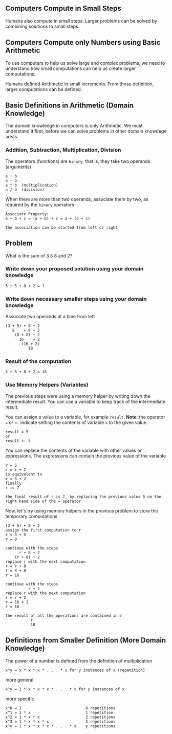 ## Computers Compute in Small Steps

Humans also compute in small steps.  Larger problems can be solved by combining solutions to small steps.

## Computers Compute only Numbers using Basic Arithmetic

To use computers to help us solve large and complex problems, we need to understand how small computations can help us
create larger computations.

Humans defined Arithmetic in small increments. From those definition, larger computations can be defined.

## Basic Definitions in Arithmetic (Domain Knowledge)

The domain knowledge in computers is only Arithmetic.  We must understand it first, before we can solve problems in other
domain knowdege areas.

### Addition, Subtraction, Multiplication, Division

The operators (functions) are `binary`; that is, they take two operands (arguments)

```
a + b
a - b
a * b  (multiplication)
a / b  (division)
```

When there are more than two operands, associate them by two, as required by the `binary` operators

```
Associate Property:
a + b + c = (a + b) + c = a + (b + c)

The association can be started from left or right
```

## Problem

What is the sum of 3 5 8 and 2?

### Write down your proposed solution using your domain knowledge

```
3 + 5 + 8 + 2 = ?
```

### Write down necessary smaller steps using your domain knowledge

Associate two operands at a time from left
```
(3 + 5) + 8 + 2
   8    + 8 + 2
    (8 + 8) + 2
      16    + 2
       (16 + 2)
          18
```          

### Result of the computation

```
3 + 5 + 8 + 2 = 18
```

### Use Memory Helpers (Variables)

The previous steps were using a memory helper by writing down the intermediate result.  You can use a variable to keep
track of the intermediate result.

You can assign a value to a variable, for example `result`.  **Note**: the operator `=` or `<-` indicate setting the contents of variable `x` to the
given value.
```
result = 5
or 
result <- 5

```

You can replace the contents of the variable with other values or expressions.  The expressions can contain the previous value
of the variable

```
r = 5
r = r + 2
is equivalent to
r = 5 + 2
finally
r is 7

the final result of r is 7, by replacing the previous value 5 on the right hand side of the = operator
```

Now, let's try using memory helpers in the previous problem to store the temporary computations
```
(3 + 5) + 8 + 2
assign the first computation to r
r = 3 + 5
r = 8

continue with the steps
      r + 8 + 2
    (r + 8) + 2
replace r with the next computation
r = r + 8
r = 8 + 8
r = 16

continue with the steps
          r + 2
replace r with the next computation
r = r + 2
r = 16 + 2
r = 18

the result of all the operations are contained in r
           r
           18
```

## Definitions from Smaller Definition (More Domain Knowledge)

The power of a number is defined from the definition of multiplication
```
x^y = x * x * x * . . . * x for y instances of x (repetition)
```
more general
```
x^y = 1 * x * x * x * . . . * x for y instances of x
```

more specific
```
x^0 = 1                            0 repetitions
x^1 = 1 * x                        1 repetition
x^2 = 1 * x * x                    2 repetitions
x^3 = 1 * x * x * x                3 repetitions
x^y = 1 * x * x * x * . . . * x    y repetitions
```
